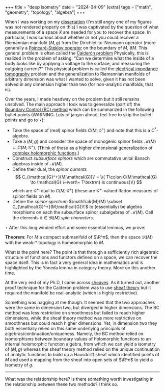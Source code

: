 +++
title = "deep isometry"
date = "2024-04-09"
[extra]
tags = ["math", "geometry", "topology", "algebra"]
+++

When I was working on my [dissertation](https://api.mountainscholar.org/server/api/core/bitstreams/76b6ae86-e6da-418a-813b-5ac967c8835c/content) (I'm still angry one of my figures was not rendered properly on this) I was captivated by the question of what measurements of a space $X$ are needed for you to recover the space.
In particular, I was curious about whether or not you could recover a Riemannian manifold $(M, g)$ from the Dirichlet-to-Neumann operator (more generally a [Poincaré-Steklov operator](https://en.wikipedia.org/wiki/Poincaré–Steklov_operator#Dirichlet-to-Neumann_operator_on_a_bounded_domain) on the boundary of $M$, $\partial M$.
This general problem is often called the [Calderón problem](https://en.wikipedia.org/wiki/Alberto_Calderón) 
Physically, this is realized in the problem of asking: "Can we determine what the inside of a body looks like by applying a voltage to the surface, and measuring the outgoing current?"
This physical problem is called the [electrical impedance tomography](https://en.wikipedia.org/wiki/Electrical_impedance_tomography) problem and the generalization to Riemannian manifolds of arbitrary dimension was what I wanted to solve, given it has not been solved in any dimension higher than two (for non-analytic manifolds, that is).

Over the years, I made headway on the problem but it still remains unsolved.
The main approach I took was to generalize (part of) the [Boundary Control (BC) method](https://www.researchgate.net/publication/2536121_The_Calderon_Problem_for_Two-Dimensional_Manifolds_by_the_BC-Method) which can be summarized in the following bullet points (WARNING: Lots of jargon ahead, feel free to skip the bullet points and go to $\star$):
- Take the space of (real) spinor fields $C(M; \mathcal{G}^+)$ and note that this is a $C^*$-algebra.
- Take a $(M, g)$ and consider the space of monogenic spinor fields $\mathcal{M}(M) \subset C(M; \mathcal{G}^+)$.
(Think of these as a higher dimensional generalization of [complex holomorphic functions](https://en.wikipedia.org/wiki/Holomorphic_function).)
- Construct *subsurface spinors* which are commutative unital Banach algebras inside of $\mathcal{M}(M)$.
- Define their dual, the *spinor currents* 
$$
C_{\mathcal{G}^+}(M;\mathcal{G})\' = \\{ T\colon C(M;\mathcal{G} \to \mathcal{G} \~\vert\~ T\textrm{ is continuous}\\}
$$
which are $\mathcal{G}^+$-dual to $C(M;\mathcal{G}^+)$ (these are $\mathcal{G}^+$-valued Radon measures of spinor fields on $M$).
- Define the *spinor spectrum* $\mathfrak{M}(M) \subset C_{\mathcal{G}^+}(M;\mathcal{G})\'$ to (essentially) be algebra morphisms on each the subsurface spinor subalgebras of $\mathcal{M}(M)$.
Call the elements $\delta \in \mathfrak{M}(M)$ *spin characters*.

$\star$ After this long winded effort and some essential lemmas, we prove:

**Theorem:** For $M$ a compact submanifold of $\R^n$, then the space $\mathfrak{M}(M)$ with the weak-$\ast$ topology is homeomorphic to $M$.

What is the point here?
The point is that through a sufficiently rich algebraic structure of functions and functors defined on a space, we can recover the space itself.
This is in fact a very general idea in mathematics and is highlighted by the Yoneda lemma in category theory.
More on this another time.

At the very end of my Ph.D, I came across [sheaves](https://en.wikipedia.org/wiki/Sheaf_(mathematics)).
As it turned out, another proof technique for the Calderón problem was to use [sheaf theory](http://www.numdam.org/item/10.1016/s0012-9593(01)01076-x.pdf) but it required the manifold be real-analytic (which is highly restrictive).

Something was nagging at me though.
It seemed that the two approaches were the same in dimension two, but diverged in higher dimensions.
The BC method was less restrictive on smoothness but failed to reach higher dimensions, while the sheaf theory method was more restrictive on smoothness but could reach higher dimensions.
Yet, in dimension two they both essentially relied on this same underlying principals of algebras/continuation/uniqueness.
Namely, the BC method relied on isomorphisms between boundary values of holomorphic functions to an internal holomorphic function algebra, from which we can yield a isometry of $(M,g)$ whereas the sheaf theory method relied on the unique continuation of analytic functions to build up a Hausdorff sheaf which identified points of $M$ and used a mapping from the sheaf into open sets of $\R^n$ to yield a isometry of $g$.

---

What was the relationship here?
Is there something worth investigating in the relationship between these two methods?
I think so.